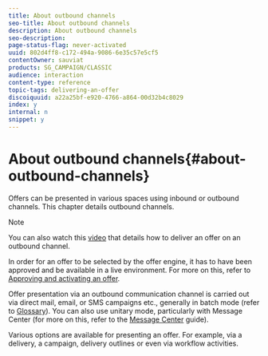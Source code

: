 ```yaml
---
title: About outbound channels
seo-title: About outbound channels
description: About outbound channels
seo-description: 
page-status-flag: never-activated
uuid: 802d4ff8-c172-494a-9086-6e35c57e5cf5
contentOwner: sauviat
products: SG_CAMPAIGN/CLASSIC
audience: interaction
content-type: reference
topic-tags: delivering-an-offer
discoiquuid: a22a25bf-e920-4766-a864-00d32b4c8029
index: y
internal: n
snippet: y
---
```


# About outbound channels{#about-outbound-channels}

Offers can be presented in various spaces using inbound or outbound channels. This chapter details outbound channels.

>[!NOTE]
>
>You can also watch this [video](https://helpx.adobe.com/campaign/classic/how-to/deliver-an-offer-on-outbound-channel-in-acv6.html?playlist=/ccx/v1/collection/product/campaign/classic/segment/digital-marketers/explevel/intermediate/applaunch/get-started/collection.ccx.js&ref=helpx.adobe.com) that details how to deliver an offer on an outbound channel.

In order for an offer to be selected by the offer engine, it has to have been approved and be available in a live environment. For more on this, refer to [Approving and activating an offer](../../interaction/using/approving-and-activating-an-offer.md).

Offer presentation via an outbound communication channel is carried out via direct mail, email, or SMS campaigns etc., generally in batch mode (refer to [Glossary](../../interaction/using/glossary.md)). You can also use unitary mode, particularly with Message Center (for more on this, refer to the [Message Center](../../message-center/using/about-transactional-messaging.md) guide).

Various options are available for presenting an offer. For example, via a delivery, a campaign, delivery outlines or even via workflow activities.
